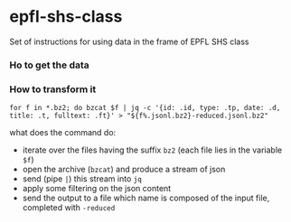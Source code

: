 # epfl-shs-class
Set of instructions for using data in the frame of EPFL SHS class

### Ho to get the data


### How to transform it

`for f in *.bz2; do bzcat $f | jq -c '{id: .id, type: .tp, date: .d, title: .t, fulltext: .ft}' > "${f%.jsonl.bz2}-reduced.jsonl.bz2"`

what does the command do:
- iterate over the files having the suffix `bz2` (each file lies in the variable `$f`)
- open the archive (`bzcat`) and produce a stream of json
- send (pipe `|`) this stream into `jq` 
- apply some filtering on the json content
- send the output to a file which name is composed of the input file, completed with `-reduced`
